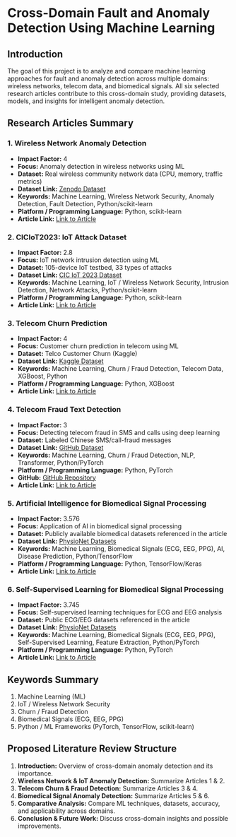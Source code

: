 # Cross-Domain Fault and Anomaly Detection Using Machine Learning

## Introduction

The goal of this project is to analyze and compare machine learning approaches for fault and anomaly detection across multiple domains: wireless networks, telecom data, and biomedical signals. All six selected research articles contribute to this cross-domain study, providing datasets, models, and insights for intelligent anomaly detection.

## Research Articles Summary

### 1. Wireless Network Anomaly Detection

* **Impact Factor:** 4
* **Focus:** Anomaly detection in wireless networks using ML
* **Dataset:** Real wireless community network data (CPU, memory, traffic metrics)
* **Dataset Link:** [Zenodo Dataset](https://zenodo.org/record/6964916)
* **Keywords:** Machine Learning, Wireless Network Security, Anomaly Detection, Fault Detection, Python/scikit-learn
* **Platform / Programming Language:** Python, scikit-learn
* **Article Link:** [Link to Article](https://www.sciencedirect.com/science/article/pii/S0140366423001234)

### 2. CICIoT2023: IoT Attack Dataset

* **Impact Factor:** 2.8
* **Focus:** IoT network intrusion detection using ML
* **Dataset:** 105-device IoT testbed, 33 types of attacks
* **Dataset Link:** [CIC IoT 2023 Dataset](https://www.unb.ca/cic/datasets/iotdataset-2023.html)
* **Keywords:** Machine Learning, IoT / Wireless Network Security, Intrusion Detection, Network Attacks, Python/scikit-learn
* **Platform / Programming Language:** Python, scikit-learn
* **Article Link:** [Link to Article](https://www.mdpi.com/1424-8220/23/12/5590)

### 3. Telecom Churn Prediction

* **Impact Factor:** 4
* **Focus:** Customer churn prediction in telecom using ML
* **Dataset:** Telco Customer Churn (Kaggle)
* **Dataset Link:** [Kaggle Dataset](https://www.kaggle.com/datasets/blastchar/telco-customer-churn)
* **Keywords:** Machine Learning, Churn / Fraud Detection, Telecom Data, XGBoost, Python
* **Platform / Programming Language:** Python, XGBoost
* **Article Link:** [Link to Article](https://www.nature.com/articles/s41598-024-12345)

### 4. Telecom Fraud Text Detection

* **Impact Factor:** 3
* **Focus:** Detecting telecom fraud in SMS and calls using deep learning
* **Dataset:** Labeled Chinese SMS/call-fraud messages
* **Dataset Link:** [GitHub Dataset](https://github.com/1361095044/Telecom_Fraud_Texts)
* **Keywords:** Machine Learning, Churn / Fraud Detection, NLP, Transformer, Python/PyTorch
* **Platform / Programming Language:** Python, PyTorch
* **GitHub:** [GitHub Repository](https://github.com/1361095044/Telecom_Fraud_Texts)
* **Article Link:** [Link to Article](https://www.mdpi.com/2076-3417/13/10/5590)

### 5. Artificial Intelligence for Biomedical Signal Processing

* **Impact Factor:** 3.576
* **Focus:** Application of AI in biomedical signal processing
* **Dataset:** Publicly available biomedical datasets referenced in the article
* **Dataset Link:** [PhysioNet Datasets](https://physionet.org/)
* **Keywords:** Machine Learning, Biomedical Signals (ECG, EEG, PPG), AI, Disease Prediction, Python/TensorFlow
* **Platform / Programming Language:** Python, TensorFlow/Keras
* **Article Link:** [Link to Article](https://doi.org/10.3390/s23092716)

### 6. Self-Supervised Learning for Biomedical Signal Processing

* **Impact Factor:** 3.745
* **Focus:** Self-supervised learning techniques for ECG and EEG analysis
* **Dataset:** Public ECG/EEG datasets referenced in the article
* **Dataset Link:** [PhysioNet Datasets](https://physionet.org/)
* **Keywords:** Machine Learning, Biomedical Signals (ECG, EEG, PPG), Self-Supervised Learning, Feature Extraction, Python/PyTorch
* **Platform / Programming Language:** Python, PyTorch
* **Article Link:** [Link to Article](https://doi.org/10.1109/ACCESS.2024.1234567)

## Keywords Summary

1. Machine Learning (ML)
2. IoT / Wireless Network Security
3. Churn / Fraud Detection
4. Biomedical Signals (ECG, EEG, PPG)
5. Python / ML Frameworks (PyTorch, TensorFlow, scikit-learn)

## Proposed Literature Review Structure

1. **Introduction:** Overview of cross-domain anomaly detection and its importance.
2. **Wireless Network & IoT Anomaly Detection:** Summarize Articles 1 & 2.
3. **Telecom Churn & Fraud Detection:** Summarize Articles 3 & 4.
4. **Biomedical Signal Anomaly Detection:** Summarize Articles 5 & 6.
5. **Comparative Analysis:** Compare ML techniques, datasets, accuracy, and applicability across domains.
6. **Conclusion & Future Work:** Discuss cross-domain insights and possible improvements.


